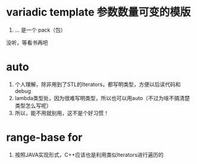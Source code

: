 # variadic template 参数数量可变的模版
1. ... 是一个 pack（包）

没听，等看书再吧




# auto
1. 个人理解，除非用到了STL的Iterators，都写明类型，方便以后读代码和debug
2. lambda类型处，因为很难写明类型，所以也可以用auto（不过为啥不搞清楚类型怎么写呢）
3. 所以，能不用就别用，这不是个好习惯！




# range-base for
1. 按照JAVA实现形式，C++应该也是利用类似Iterators进行遍历的







